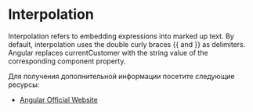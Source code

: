 # Interpolation

Interpolation refers to embedding expressions into marked up text. By default, interpolation uses the double curly braces {{ and }} as delimiters. Angular replaces currentCustomer with the string value of the corresponding component property.

Для получения дополнительной информации посетите следующие ресурсы:

- [Angular Official Website](https://angular.io/guide/interpolation)
